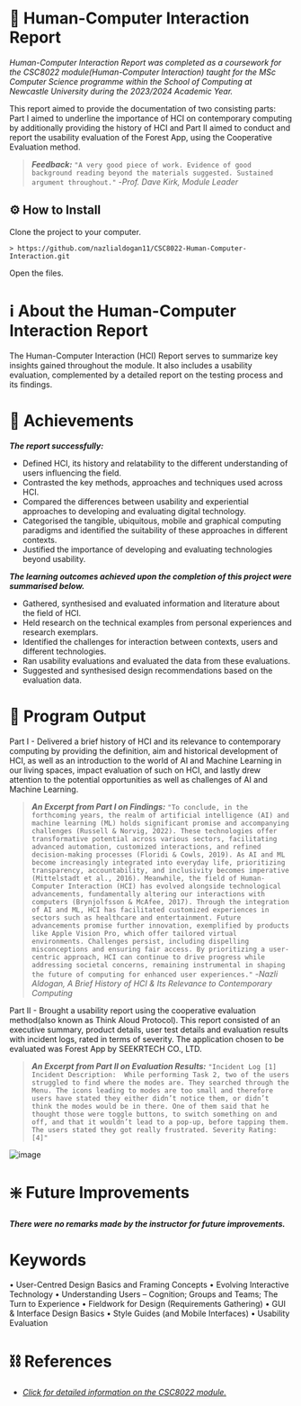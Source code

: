 # 📑 Human-Computer Interaction Report

*Human-Computer Interaction Report was completed as a coursework for the CSC8022 module(Human-Computer Interaction) taught for the MSc Computer Science programme within the School of Computing at Newcastle University during the 2023/2024 Academic Year.*

This report aimed to provide the documentation of two consisting parts: Part I aimed to underline the importance of HCI on contemporary computing by additionally providing the history of HCI and Part II aimed to conduct and report the usability evaluation of the Forest App, using the Cooperative Evaluation method.

>___Feedback:___
> `"A very good piece of work. Evidence of good background reading beyond the materials suggested. Sustained argument throughout."`
> -*Prof. Dave Kirk, Module Leader*

## ⚙️ How to Install 

Clone the project to your computer.

```
> https://github.com/nazlialdogan11/CSC8022-Human-Computer-Interaction.git
```

Open the files.

# ℹ About the Human-Computer Interaction Report

The Human-Computer Interaction (HCI) Report serves to summarize key insights gained throughout the module. It also includes a usability evaluation, complemented by a detailed report on the testing process and its findings.

# 🔖 Achievements

***The report successfully:***
- Defined HCI, its history and relatability to the different understanding of users influencing the field.
- Contrasted the key methods, approaches and techniques used across HCI.
- Compared the differences between usability and experiential approaches to developing and evaluating digital technology.
- Categorised the tangible, ubiquitous, mobile and graphical computing paradigms and identified the suitability of these approaches in different contexts.
- Justified the importance of developing and evaluating technologies beyond usability.
  
***The learning outcomes achieved upon the completion of this project were summarised below.***
- Gathered, synthesised and evaluated information and literature about the field of HCI.
- Held research on the technical examples from personal experiences and research exemplars.
- Identified the challenges for interaction between contexts, users and different technologies.
- Ran usability evaluations and evaluated the data from these evaluations.
- Suggested and synthesised design recommendations based on the evaluation data.

# 📄 Program Output

Part I - Delivered a brief history of HCI and its relevance to contemporary computing by providing the definition, aim and historical development of HCI, as well as an introduction to the world of AI and Machine Learning in our living spaces, impact evaluation of such on HCI, and lastly drew attention to the potential opportunities as well as challenges of AI and Machine Learning.

>___An Excerpt from Part I on Findings:___
> `"To conclude, in the forthcoming years, the realm of artificial intelligence (AI) and machine learning (ML) holds significant promise and accompanying challenges (Russell & Norvig, 2022). These technologies offer transformative potential across various sectors, facilitating advanced automation, customized interactions, and refined decision-making processes (Floridi & Cowls, 2019). As AI and ML become increasingly integrated into everyday life, prioritizing transparency, accountability, and inclusivity becomes imperative (Mittelstadt et al., 2016). Meanwhile, the field of Human-Computer Interaction (HCI) has evolved alongside technological advancements, fundamentally altering our interactions with computers (Brynjolfsson & McAfee, 2017). Through the integration of AI and ML, HCI has facilitated customized experiences in sectors such as healthcare and entertainment. Future advancements promise further innovation, exemplified by products like Apple Vision Pro, which offer tailored virtual environments. Challenges persist, including dispelling misconceptions and ensuring fair access. By prioritizing a user-centric approach, HCI can continue to drive progress while addressing societal concerns, remaining instrumental in shaping the future of computing for enhanced user experiences."`
> -*Nazli Aldogan, A Brief History of HCI & Its Relevance to Contemporary Computing*

Part II - Brought a usability report using the cooperative evaluation method(also known as Think Aloud Protocol). This report consisted of an executive summary, product details, user test details and evaluation results with incident logs, rated in terms of severity. The application chosen to be evaluated was Forest App by SEEKRTECH CO., LTD.

>___An Excerpt from Part II on Evaluation Results:___
> `"Incident Log [1]
Incident Description: 
While performing Task 2, two of the users struggled to find where the modes are. They searched through the Menu. The icons leading to modes are too small and therefore users have stated they either didn’t notice them, or didn’t think the modes would be in there. One of them said that he thought those were toggle buttons, to switch something on and off, and that it wouldn’t lead to a pop-up, before tapping them. The users stated they got really frustrated.
Severity Rating: [4]"`

![image](https://github.com/user-attachments/assets/e444ebd4-10d0-465b-9489-bb110a977166)

# ❇️ Future Improvements

***There were no remarks made by the instructor for future improvements.***

# Keywords

• User-Centred Design Basics and Framing Concepts • Evolving Interactive Technology • Understanding Users – Cognition; Groups and Teams; The Turn to Experience
• Fieldwork for Design (Requirements Gathering) • GUI & Interface Design Basics • Style Guides (and Mobile Interfaces) • Usability Evaluation

# ⛓️ References

- [*Click for detailed information on the CSC8022 module.*](https://www.ncl.ac.uk/module-catalogue/module.php?code=CSC8022)
  
  
